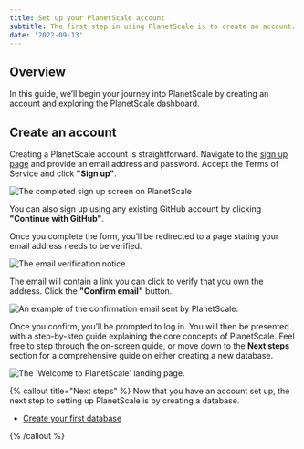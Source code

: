 ```yaml
---
title: Set up your PlanetScale account
subtitle: The first step in using PlanetScale is to create an account.
date: '2022-09-13'
---
```


## Overview

In this guide, we’ll begin your journey into PlanetScale by creating an account and exploring the PlanetScale dashboard.

## Create an account

Creating a PlanetScale account is straightforward. Navigate to the [sign up page](https://auth.planetscale.com/sign-up) and provide an email address and password. Accept the Terms of Service and click **"Sign up"**.

![The completed sign up screen on PlanetScale](/assets/docs/onboarding/create-an-account/the-completed-sign-up-screen-on-planetscale.png)

You can also sign up using any existing GitHub account by clicking **"Continue with GitHub"**.

Once you complete the form, you’ll be redirected to a page stating your email address needs to be verified.

![The email verification notice.](/assets/docs/onboarding/create-an-account/the-email-verification-notice.png)

The email will contain a link you can click to verify that you own the address. Click the **"Confirm email"** button.

![An example of the confirmation email sent by PlanetScale.](/assets/docs/onboarding/create-an-account/an-example-of-the-confirmation-email-sent-by-planetscale.png)

Once you confirm, you’ll be prompted to log in. You will then be presented with a step-by-step guide explaining the core concepts of PlanetScale. Feel free to step through the on-screen guide, or move down to the **Next steps** section for a comprehensive guide on either creating a new database.

![The 'Welcome to PlanetScale' landing page.](/assets/docs/onboarding/create-an-account/the-welcome-to-planetscale-landing-page.png)

{% callout title="Next steps" %} Now that you have an account set up, the next step to setting up PlanetScale is by creating a database.

- [Create your first database](/docs/onboarding/create-a-database)

{% /callout %}
